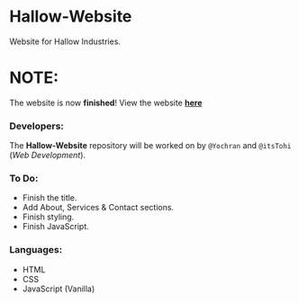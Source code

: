 # Hallow-Website
Website for Hallow Industries.

# NOTE:
The website is now **finished**! View the website [**__here__**](https://hallow-industries.github.io/Hallow-Website/)

### Developers:
The **Hallow-Website** repository will be worked on by `@Yochran` and `@itsTohi` (*Web Development*).

### To Do:
  - Finish the title.
  - Add About, Services & Contact sections.
  - Finish styling.
  - Finish JavaScript.

### Languages:
  - HTML
  - CSS
  - JavaScript (Vanilla)
